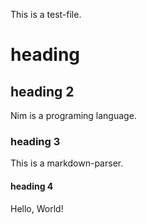 This is a test-file.

# heading

## heading 2
Nim is a programing language.
### heading 3
This is a markdown-parser.
#### heading 4

Hello, World!